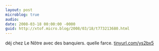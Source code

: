 ```yaml
---
layout: post
microblog: true
audio: 
date: 2008-03-18 00:00:00 -0000
guid: http://xtof.micro.blog/2008/03/18/t773213680.html
---
```

déj chez Le Nôtre avec des banquiers. quelle farce. [tinyurl.com/ys2bx5](http://tinyurl.com/ys2bx5)
